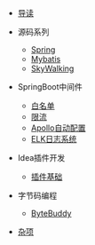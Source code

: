 * [导读](md/guide/README.md)
  
* 源码系列
    * [Spring](md/completing/README.md)
    * [Mybatis](md/completing/README.md)
    * [SkyWalking](md/completing/README.md)
  
* SpringBoot中间件
    * [白名单](md/completing/README.md)
    * [限流](md/completing/README.md)
    * [Apollo自动配置](md/completing/README.md)
    * [ELK日志系统](md/completing/README.md)

* Idea插件开发
    * [插件基础](md/completing/README.md)

* 字节码编程
    * [ByteBuddy](md/completing/README.md)

* [杂项](md/completing/README.md)